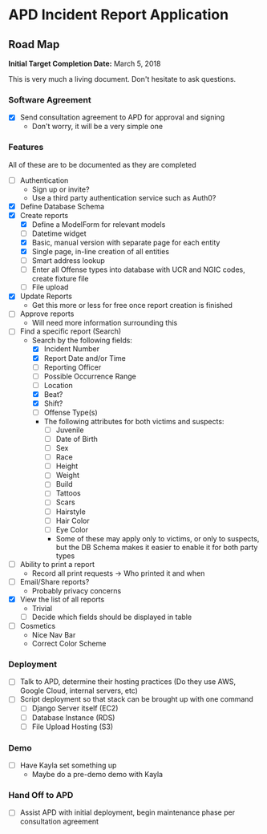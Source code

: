 # APD Incident Report Application

## Road Map
**Initial Target Completion Date:** March 5, 2018

This is very much a living document. Don't hesitate to ask questions.

### Software Agreement
- [x] Send consultation agreement to APD for approval and signing
    - Don't worry, it will be a very simple one

### Features
All of these are to be documented as they are completed
- [ ] Authentication
    - Sign up or invite?
    - Use a third party authentication service such as Auth0?
- [x] Define Database Schema
- [x] Create reports
    - [x] Define a ModelForm for relevant models
    - [ ] Datetime widget
    - [x] Basic, manual version with separate page for each entity
    - [x] Single page, in-line creation of all entities
    - [ ] Smart address lookup
    - [ ] Enter all Offense types into database with UCR and NGIC codes, create fixture file
    - [ ] File upload
- [x] Update Reports
    - Get this more or less for free once report creation is finished
- [ ] Approve reports
    - Will need more information surrounding this
- [ ] Find a specific report (Search)
    - Search by the following fields:
        - [x] Incident Number
        - [x] Report Date and/or Time
        - [ ] Reporting Officer
        - [ ] Possible Occurrence Range
        - [ ] Location
        - [x] Beat?
        - [x] Shift?
        - [ ] Offense Type(s)
        - The following attributes for both victims and suspects:
            - [ ] Juvenile
            - [ ] Date of Birth
            - [ ] Sex
            - [ ] Race
            - [ ] Height
            - [ ] Weight
            - [ ] Build
            - [ ] Tattoos
            - [ ] Scars
            - [ ] Hairstyle
            - [ ] Hair Color
            - [ ] Eye Color
            - Some of these may apply only to victims, or only to suspects, but the DB Schema makes
              it easier to enable it for both party types
- [ ] Ability to print a report
    - Record all print requests -> Who printed it and when
- [ ] Email/Share reports?
    - Probably privacy concerns
- [x] View the list of all reports
    - Trivial
    - [ ] Decide which fields should be displayed in table
- [ ] Cosmetics
    - Nice Nav Bar
    - Correct Color Scheme

### Deployment
- [ ] Talk to APD, determine their hosting practices (Do they use AWS, 
Google Cloud, internal servers, etc)
- [ ] Script deployment so that stack can be brought up with one command
    - [ ] Django Server itself (EC2)
    - [ ] Database Instance (RDS)
    - [ ] File Upload Hosting (S3)
### Demo
- [ ] Have Kayla set something up
    - Maybe do a pre-demo demo with Kayla

### Hand Off to APD
- [ ] Assist APD with initial deployment, begin maintenance phase per consultation agreement
